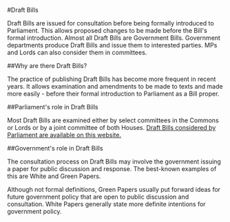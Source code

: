 #Draft Bills

Draft Bills are issued for consultation before being formally introduced to Parliament. This allows proposed changes to be made before the Bill's formal introduction. Almost all Draft Bills are Government Bills. Government departments produce Draft Bills and issue them to interested parties. MPs and Lords can also consider them in committees.

##Why are there Draft Bills?

The practice of publishing Draft Bills has become more frequent in recent years. It allows examination and amendments to be made to texts and made more easily - before their formal introduction to Parliament as a Bill proper.

##Parliament's role in Draft Bills

Most Draft Bills are examined either by select committees in the Commons or Lords or by a joint committee of both Houses. [Draft Bills considered by Parliament are available on this website.](http://www.parliament.uk/business/bills-and-legislation/draft-bills/)

##Government's role in Draft Bills

The consultation process on Draft Bills may involve the government issuing a paper for public discussion and response. The best-known examples of this are White and Green Papers.

Although not formal definitions, Green Papers usually put forward ideas for future government policy that are open to public discussion and consultation. White Papers generally state more definite intentions for government policy. 